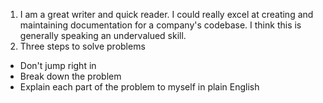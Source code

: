 1. I am a great writer and quick reader. I could really excel at creating and maintaining documentation for a company's codebase. I think this is generally speaking an undervalued skill.
2. Three steps to solve problems
  - Don't jump right in
  - Break down the problem
  - Explain each part of the problem to myself in plain English
